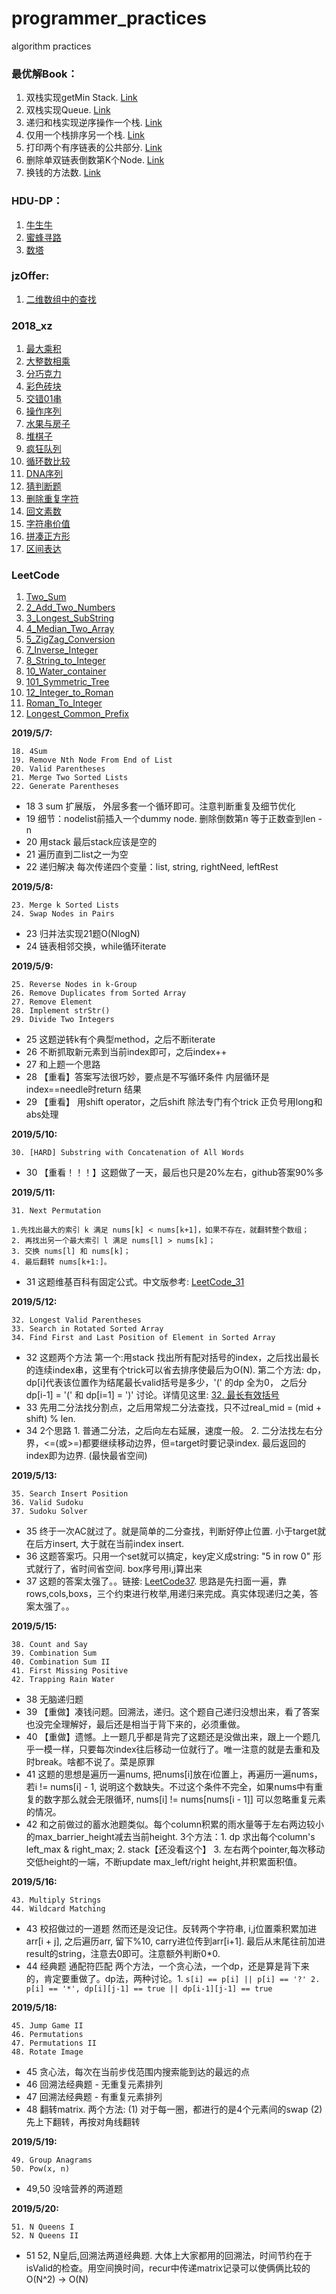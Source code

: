 # programmer_practices
algorithm practices

### 最优解Book：
1. 双栈实现getMin Stack. [Link](https://github.com/dabaitudiu/programmer_practices/blob/master/Optimal_Book/01_MinStack/description.md)
2. 双栈实现Queue. [Link](https://github.com/dabaitudiu/programmer_practices/blob/master/Optimal_Book/02_TwoStacksQueue/description.md)
3. 递归和栈实现逆序操作一个栈. [Link](https://github.com/dabaitudiu/programmer_practices/blob/master/Optimal_Book/03_Recur_Reverse_Stack/description.md)
4. 仅用一个栈排序另一个栈. [Link](https://github.com/dabaitudiu/programmer_practices/blob/master/Optimal_Book/04_SortStackByStack/description.md)
5. 打印两个有序链表的公共部分. [Link](https://github.com/dabaitudiu/programmer_practices/blob/master/Optimal_Book/05_LLCommonParts/description.md)
6. 删除单双链表倒数第K个Node. [Link](https://github.com/dabaitudiu/programmer_practices/blob/master/Optimal_Book/06_Delete_Last_Kth/description.md)
7. 换钱的方法数. [Link](https://github.com/dabaitudiu/programmer_practices/blob/master/Optimal_Book/换钱的方法数(DP).md)

### HDU-DP：
1. [牛生牛](https://github.com/dabaitudiu/programmer_practices/blob/master/DP/HDU_2018_%E7%89%9B%E7%94%9F%E7%89%9B%E9%97%AE%E9%A2%98.c)
2. [蜜蜂寻路](https://github.com/dabaitudiu/programmer_practices/blob/master/DP/HDU_2044_%E5%B0%8F%E8%9C%9C%E8%9C%82%E5%AF%BB%E8%B7%AF.c)
3. [数塔](https://github.com/dabaitudiu/programmer_practices/blob/master/DP/HDU_2084_%E6%95%B0%E5%A1%94.c%E8%B7%AF.c)

### jzOffer:
1. [二维数组中的查找](https://github.com/dabaitudiu/programmer_practices/blob/master/jzOffer/1_二维数组中的查找.md)

### 2018_xz
1. [最大乘积](https://github.com/dabaitudiu/programmer_practices/blob/master/2018_xz/1_最大乘积.md)
2. [大整数相乘](https://github.com/dabaitudiu/programmer_practices/blob/master/2018_xz/2_大整数相乘.md)
3. [分巧克力](https://github.com/dabaitudiu/programmer_practices/blob/master/2018_xz/3_分巧克力.md)
4. [彩色砖块](https://github.com/dabaitudiu/programmer_practices/blob/master/2018_xz/4_彩色砖块.md)
5. [交错01串](https://github.com/dabaitudiu/programmer_practices/blob/master/2018_xz/5_交错01串.md)
6. [操作序列](https://github.com/dabaitudiu/programmer_practices/blob/master/2018_xz/6_操作序列.md)
7. [水果与房子](https://github.com/dabaitudiu/programmer_practices/blob/master/2018_xz/7_水果与房子.md)
8. [堆棋子](https://github.com/dabaitudiu/programmer_practices/blob/master/2018_xz/8_堆棋子.md)
9. [疯狂队列](https://github.com/dabaitudiu/programmer_practices/blob/master/2018_xz/9_疯狂队列.md)
10. [循环数比较](https://github.com/dabaitudiu/programmer_practices/blob/master/2018_xz/10_循环数比较.md)
11. [DNA序列](https://github.com/dabaitudiu/programmer_practices/blob/master/2018_xz/11_DNA序列.md)
12. [猜判断题](https://github.com/dabaitudiu/programmer_practices/blob/master/2018_xz/12_猜判断题.md)
13. [删除重复字符](https://github.com/dabaitudiu/programmer_practices/blob/master/2018_xz/13_删除重复字符.md)
14. [回文素数](https://github.com/dabaitudiu/programmer_practices/blob/master/2018_xz/14_回文素数.md)
15. [字符串价值](https://github.com/dabaitudiu/programmer_practices/blob/master/2018_xz/15_字符串价值.md)
16. [拼凑正方形](https://github.com/dabaitudiu/programmer_practices/blob/master/2018_xz/16_拼凑正方形.md)
17. [区间表达](https://github.com/dabaitudiu/programmer_practices/blob/master/2018_xz/17_区间表达.md)

### LeetCode
1. [Two_Sum](https://github.com/dabaitudiu/programmer_practices/blob/master/LeetCode/1_Two_Sum.java)
2. [2_Add_Two_Numbers](https://github.com/dabaitudiu/programmer_practices/blob/master/LeetCode/2_Add_Two_Numbers.java)
3. [3_Longest_SubString](https://github.com/dabaitudiu/programmer_practices/blob/master/LeetCode/3_Longest_SubString.java)
4. [4_Median_Two_Array](https://github.com/dabaitudiu/programmer_practices/blob/master/LeetCode/4_Median_Two_Array.java)
5. [5_ZigZag_Conversion](https://github.com/dabaitudiu/programmer_practices/blob/master/LeetCode/5_ZigZag_Conversion.java)
6. [7_Inverse_Integer](https://github.com/dabaitudiu/programmer_practices/blob/master/LeetCode/7_Inverse_Integer.java)
7. [8_String_to_Integer](https://github.com/dabaitudiu/programmer_practices/blob/master/LeetCode/8_String_to_Integer.java)
8. [10_Water_container](https://github.com/dabaitudiu/programmer_practices/blob/master/LeetCode/10_Water_container.md)
9. [101_Symmetric_Tree](https://github.com/dabaitudiu/programmer_practices/blob/master/LeetCode/101_Symmetric_Tree.md)
12. [12_Integer_to_Roman](https://github.com/dabaitudiu/programmer_practices/blob/master/LeetCode/12_IntegerToRoman.md)
13. [Roman_To_Integer](https://github.com/dabaitudiu/programmer_practices/blob/master/LeetCode/13_RomanToInteger.md)
14. [Longest_Common_Prefix](https://github.com/dabaitudiu/programmer_practices/blob/master/LeetCode/14_最长前序.md)

**2019/5/7:**
```
18. 4Sum
19. Remove Nth Node From End of List
20. Valid Parentheses
21. Merge Two Sorted Lists
22. Generate Parentheses
```
- 18 3 sum 扩展版， 外层多套一个循环即可。注意判断重复及细节优化
- 19 细节：nodelist前插入一个dummy node. 删除倒数第n 等于正数查到len - n
- 20 用stack 最后stack应该是空的
- 21 遍历直到二list之一为空 
- 22 递归解决 每次传递四个变量：list, string, rightNeed, leftRest

**2019/5/8:**
```
23. Merge k Sorted Lists
24. Swap Nodes in Pairs
```
- 23 归并法实现21题O(NlogN)
- 24 链表相邻交换，while循环iterate

**2019/5/9:**
```
25. Reverse Nodes in k-Group
26. Remove Duplicates from Sorted Array
27. Remove Element    		
28. Implement strStr()    		
29. Divide Two Integers    
```

- 25 这题逆转k有个典型method，之后不断iterate
- 26 不断抓取新元素到当前index即可，之后index++
- 27 和上题一个思路
- 28 【重看】答案写法很巧妙，要点是不写循环条件 内层循环是index==needle时return 结果
- 29 【重看】 用shift operator，之后shift 除法专门有个trick 正负号用long和abs处理


**2019/5/10:**
```
30. [HARD] Substring with Concatenation of All Words
```
- 30 【重看！！！】这题做了一天，最后也只是20%左右，github答案90%多

**2019/5/11:**
```
31. Next Permutation

1.先找出最大的索引 k 满足 nums[k] < nums[k+1]，如果不存在，就翻转整个数组；
2. 再找出另一个最大索引 l 满足 nums[l] > nums[k]；
3. 交换 nums[l] 和 nums[k]；
4. 最后翻转 nums[k+1:]。
```
- 31 这题维基百科有固定公式。中文版参考: [LeetCode_31](https://leetcode-cn.com/problems/next-permutation/solution/xia-yi-ge-pai-lie-by-powcai/)

**2019/5/12:**
```
32. Longest Valid Parentheses
33. Search in Rotated Sorted Array
34. Find First and Last Position of Element in Sorted Array
```
- 32 这题两个方法 第一个:用stack 找出所有配对括号的index，之后找出最长的连续index串，这里有个trick可以省去排序使最后为O(N). 第二个方法: dp，dp[i]代表该位置作为结尾最长valid括号是多少，'(' 的dp 全为0， 之后分dp[i-1] = '(' 和 dp[i=1] = ')' 讨论。详情见这里: [32. 最长有效括号](https://leetcode-cn.com/problems/longest-valid-parentheses/solution/zui-chang-you-xiao-gua-hao-by-powcai/)
- 33 先用二分法找分割点，之后用常规二分法查找，只不过real_mid = (mid + shift) % len.
- 34 2个思路 1. 普通二分法，之后向左右延展，速度一般。 2. 二分法找左右分界，<=(或>=)都要继续移动边界，但=target时要记录index. 最后返回的index即为边界. (最快最省空间)

**2019/5/13:**
```
35. Search Insert Position
36. Valid Sudoku
37. Sudoku Solver
```
- 35 终于一次AC就过了。就是简单的二分查找，判断好停止位置. 小于target就在后方insert, 大于就在当前index insert.
- 36 这题答案巧。只用一个set就可以搞定，key定义成string: "5 in row 0" 形式就行了，省时间省空间. box序号用i,j算出来
- 37 这题的答案太强了。。链接: [LeetCode37](https://www.youtube.com/watch?v=ucugbKwjtRs). 思路是先扫面一遍，靠rows,cols,boxs，三个约束进行枚举,用递归来完成。真实体现递归之美，答案太强了。。

**2019/5/15:**
```
38. Count and Say
39. Combination Sum
40. Combination Sum II
41. First Missing Positive
42. Trapping Rain Water
```
- 38 无脑递归题
- 39 【重做】凑钱问题。回溯法，递归。这个题自己递归没想出来，看了答案也没完全理解好，最后还是相当于背下来的，必须重做。
- 40 【重做】遗憾。上一题几乎都是背完了这题还是没做出来，跟上一个题几乎一模一样，只要每次index往后移动一位就行了。唯一注意的就是去重和及时break。啥都不说了。菜是原罪
- 41 这题的思想是遍历一遍nums, 把nums[i]放在i位置上，再遍历一遍nums，若i != nums[i] - 1, 说明这个数缺失。不过这个条件不完全，如果nums中有重复的数字那么就会无限循环, nums[i] != nums[nums[i - 1]] 可以忽略重复元素的情况。
- 42 和之前做过的蓄水池题类似。每个column积累的雨水量等于左右两边较小的max_barrier_height减去当前height. 3个方法：1. dp 求出每个column's left_max & right_max; 2. stack【还没看这个】 3. 左右两个pointer,每次移动交低height的一端，不断update max_left/right height,并积累面积值。

**2019/5/16:**
```
43. Multiply Strings
44. Wildcard Matching
```
- 43 校招做过的一道题 然而还是没记住。反转两个字符串, i,j位置乘积累加进arr[i + j], 之后遍历arr, 留下%10, carry进位传到arr[i+1]. 最后从末尾往前加进result的string，注意去0即可。注意额外判断0*0.
- 44 经典题 通配符匹配 两个方法，一个贪心法，一个dp，还是算是背下来的，肯定要重做了。dp法，两种讨论。1. ```s[i] == p[i] || p[i] == '?' 2. p[i] == '*', dp[i][j-1] == true || dp[i-1][j-1] == true```

**2019/5/18:**
```
45. Jump Game II   
46. Permutations
47. Permutations II
48. Rotate Image
```
- 45 贪心法，每次在当前步伐范围内搜索能到达的最远的点
- 46 回溯法经典题 - 无重复元素排列
- 47 回溯法经典题 - 有重复元素排列
- 48 翻转matrix. 两个方法: (1) 对于每一圈，都进行的是4个元素间的swap (2) 先上下翻转，再按对角线翻转

**2019/5/19:**
```
49. Group Anagrams    
50. Pow(x, n)    
```
- 49,50 没啥营养的两道题

**2019/5/20:**
```
51. N Queens I
52. N Queens II
```
- 51 52, N皇后,回溯法两道经典题. 大体上大家都用的回溯法，时间节约在于isValid的检查。用空间换时间，recur中传递matrix记录可以使俩俩比较的O(N^2) -> O(N)